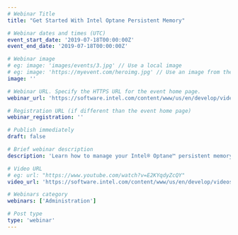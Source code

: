 ```yaml
---
# Webinar Title
title: "Get Started With Intel Optane Persistent Memory"

# Webinar dates and times (UTC)
event_start_date: '2019-07-18T00:00:00Z'
event_end_date: '2019-07-18T00:00:00Z'

# Webinar image
# eg: image: 'images/events/3.jpg' // Use a local image
# eg: image: 'https://myevent.com/heroimg.jpg' // Use an image from the event website
image: ''

# Webinar URL. Specify the HTTPS URL for the event home page.
webinar_url: 'https://software.intel.com/content/www/us/en/develop/videos/get-started-with-intel-optane-dc-persistent-memory.html'

# Registration URL (if different than the event home page)
webinar_registration: ''

# Publish immediately
draft: false

# Brief webinar description
description: 'Learn how to manage your Intel® Optane™ persistent memory modules with open source tools like ipmctl and ndctl'

# Video URL
# eg: url: "https://www.youtube.com/watch?v=E2KYqdyZcQY"
video_url: 'https://software.intel.com/content/www/us/en/develop/videos/get-started-with-intel-optane-dc-persistent-memory.html'

# Webinars category
webinars: ['Administration']

# Post type
type: 'webinar'
---
```


<!--- Do not write any content here. The front matter is the only required information. -->
